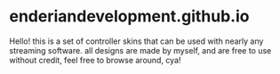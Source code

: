 # enderiandevelopment.github.io
Hello! this is a set of controller skins that can be used with nearly any streaming software.
all designs are made by myself, and are free to use without credit, feel free to browse around, cya!
